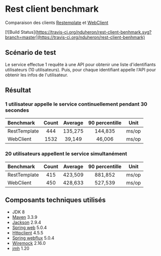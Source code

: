 # Rest client benchmark

Comparaison des clients [Restemplate](https://spring.io/guides/gs/consuming-rest/) et [WebClient](http://www.baeldung.com/spring-5-webclient)

[![Build Status](https://travis-ci.org/nduheron/rest-client-benhmark.svg?branch=master](https://travis-ci.org/nduheron/rest-client-benhmark)

## Scénario de test

Le service effectue 1 requête à une API pour obtenir une liste d'identifiants utilisateurs (10 utilisateurs). Puis, pour chaque identifiant appelle l'API pour obtenir les infos de l'utilisateur.

## Résultat

### 1 utilisateur appelle le service continuellement pendant 30 secondes

|Benchmark		|  Count	| Average	| 90 percentille	| Unit	|
|:-------		|:------:	|:------:	|:------------:		|:----:	|
|RestTemplate	|444		|135,275	|144,835			| ms/op	|
|WebClient		|1532		|39,149		|46,006				| ms/op	|


### 20 utilisateurs appellent le service simultanément

|Benchmark		|  Count	| Average	| 90 percentille	| Unit	|
|:-------		|:------:	|:------:	|:------------:		|:----:	|
|RestTemplate	|415		|423,509	|881,852			| ms/op	|
|WebClient		|450		|428,633	|527,539			| ms/op	|


## Composants techniques utilisés

* JDK 8
* [Maven](https://maven.apache.org/) 3.3.9
* [Jackson](https://github.com/FasterXML/jackson-docs) 2.9.4
* [Spring web](https://spring.io/guides/gs/consuming-rest/) 5.0.4
* [Httpclient](https://hc.apache.org/) 4.5.5
* [Spring webflux](http://www.baeldung.com/spring-5-webclient) 5.0.4
* [Wiremock](http://wiremock.org/) 2.16.0
* [jmh](http://openjdk.java.net/projects/code-tools/jmh/) 1.20
